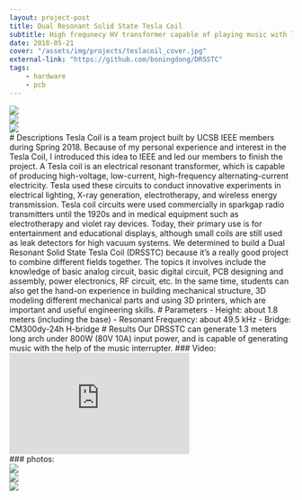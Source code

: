 ```yaml
---
layout: project-post
title: Dual Resonant Solid State Tesla Coil
subtitle: High frequnecy HV transformer capable of playing music with lightning.
date: 2018-05-21
cover: "/assets/img/projects/teslacoil_cover.jpg"
external-link: "https://github.com/boningdong/DRSSTC"
tags:
    - hardware
    - pcb
---
```

<div class="row d-flex">
    <div class="col-lg-4">
        <img class="project-photo mx-auto my-2 my-md-4" src="{{ site.baseurl }}/assets/img/projects/teslacoil_2.jpg">
    </div>
    <div class="col-lg-4">
        <img class="project-photo mx-auto my-2 my-md-4" src="{{ site.baseurl }}/assets/img/projects/teslacoil_3.jpg">
    </div>
    <div class="col-lg-4">
        <img class="project-photo mx-auto my-2 my-md-4" src="{{ site.baseurl }}/assets/img/projects/teslacoil_4.jpg">
    </div>
</div>
# Descriptions
Tesla Coil is a team project built by UCSB IEEE members during Spring 2018. Because of my personal experience and interest in the Tesla Coil, I introduced this idea to IEEE and led our members to finish the project.
A Tesla coil is an electrical resonant transformer, which is capable of producing high-voltage, low-current, high-frequency alternating-current electricity. Tesla used these circuits to conduct innovative experiments in electrical lighting, X-ray generation, electrotherapy, and wireless energy transmission. Tesla coil circuits were used commercially in sparkgap radio transmitters until the 1920s and in medical equipment such as electrotherapy and violet ray devices. Today, their primary use is for entertainment and educational displays, although small coils are still used as leak detectors for high vacuum systems.
We determined to build a Dual Resonant Solid State Tesla Coil (DRSSTC) because it’s a really good project to combine different fields together. The topics it involves include the knowledge of basic analog circuit, basic digital circuit, PCB designing and assembly, power electronics, RF circuit, etc. In the same time, students can also get the hand-on experience in building mechanical structure, 3D modeling different mechanical parts and using 3D printers, which are important and useful engineering skills.
# Parameters
- Height: about 1.8 meters (including the base)
- Resonant Frequency: about 49.5 kHz
- Bridge: CM300dy-24h H-bridge
# Results
Our DRSSTC can generate 1.3 meters long arch under 800W (80V 10A) input power, and is capable of generating music with the help of the music interrupter.
### Video:
<div class="row justify-content-center d-flex">
    <div class="col-md-9" >
        <div class="video-container">
            <iframe class="video" width="320" height="180" src="https://www.youtube.com/embed/fd-R-8HahTA" frameborder="0" allow="accelerometer; autoplay; encrypted-media; gyroscope; picture-in-picture" allowfullscreen></iframe>
        </div>
    </div>
</div>
### photos:
<div class="row justify-content-center d-flex">
    <div class="col-md-9">
        <img class="project-photo mx-auto my-2 my-md-4" src="{{ site.baseurl }}/assets/img/projects/teslacoil_6.jpg">
    </div>
</div>
<div class="row justify-content-center d-flex">
    <div class="col-md-9">
        <img class="project-photo mx-auto my-2 my-md-4" src="{{ site.baseurl }}/assets/img/projects/teslacoil_1.jpg">
    </div>
</div>
<div class="row justify-content-center d-flex">
    <div class="col-md-9">
        <img class="project-photo mx-auto my-2 my-md-4" src="{{ site.baseurl }}/assets/img/projects/teslacoil_5.jpg">
    </div>
</div>
